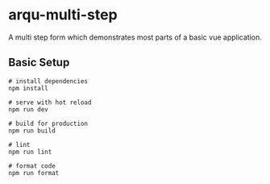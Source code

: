 # arqu-multi-step
A multi step form which demonstrates most parts of a basic vue application.

## Basic Setup

```
# install dependencies
npm install

# serve with hot reload
npm run dev

# build for production
npm run build

# lint
npm run lint

# format code
npm run format
```
